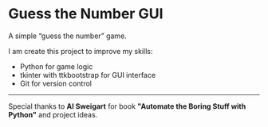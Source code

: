 # Guess the Number GUI

A simple “guess the number” game.

I am create this project to improve my skills: 
- Python for game logic
- tkinter with ttkbootstrap for GUI interface
- Git for version control



---
Special thanks to **Al Sweigart** for book **"Automate the Boring Stuff with Python"** and project ideas.
